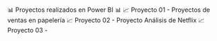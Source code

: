 📊 Proyectos realizados en Power BI 📊
📈 Proyecto 01 - Proyectos de ventas en papelería
📈 Proyecto 02 - Proyecto Análisis de Netflix
📈 Proyecto 03 - 
